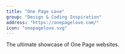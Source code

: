 ```yaml
---
title: "One Page Love"
group: "Design & Coding Inspiration"
address: "https://onepagelove.com/"
icon: "onepagelove.svg"
---
```

The ultimate showcase of One Page websites.
